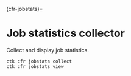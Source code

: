 (cfr-jobstats)=
# Job statistics collector

Collect and display job statistics.
```shell
ctk cfr jobstats collect
ctk cfr jobstats view
```
